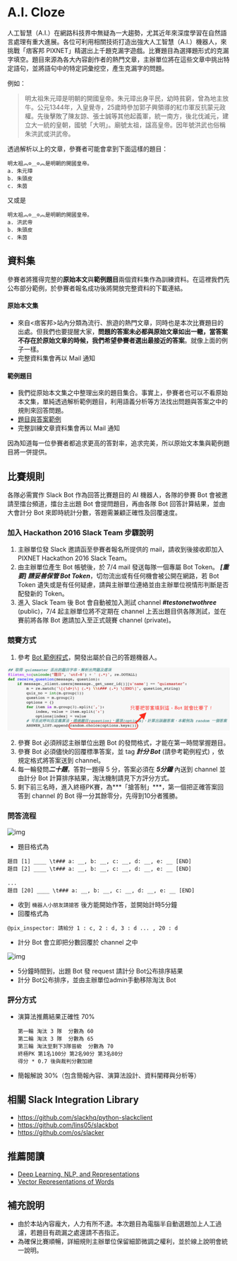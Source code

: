 # A.I. Cloze

人工智慧（A.I.）在網路科技界中無疑為一大趨勢，尤其近年來深度學習在自然語言處理有重大進展。各位可利用相關技術打造出強大人工智慧（A.I.）機器人，來挑戰「痞客邦 PIXNET」精選出上千題克漏字遊戲。比賽題目為選擇題形式的克漏字填空。題目來源為各大內容創作者的熱門文章，主辦單位將在這些文章中挑出特定語句，並將語句中的特定詞彙挖空，產生克漏字的問題。

例如：  
>明太祖朱元璋是明朝的開國皇帝。朱元璋出身平民，幼時貧窮，曾為地主放牛。公元1344年，入皇覺寺，25歲時參加郭子興領導的紅巾軍反抗蒙元政權。先後擊敗了陳友諒、張士誠等其他起義軍，統一南方，後北伐滅元，建立大一統的皇朝，國號「大明」。廟號太祖，諡高皇帝。因年號洪武也俗稱朱洪武或洪武帝。

透過解析以上的文章，參賽者可能會拿到下面這樣的題目：  

```
明太祖︽⊙＿⊙︽是明朝的開國皇帝。  
a. 朱元璋
b. 朱頭皮
c. 朱茵
```  
又或是  

```
明太祖︽⊙＿⊙︽是明朝的開國皇帝。  
a. 洪武帝
b. 朱頭皮
c. 朱茵
```

## 資料集
參賽者將獲得完整的**原始本文**與**範例題目**兩個資料集作為訓練資料。在這裡我們先公布部分範例，於參賽者報名成功後將開放完整資料的下載連結。

#### 原始本文集
* 來自&lt;痞客邦&gt;站內分類為流行、旅遊的熱門文章，同時也是本次比賽題目的出處。但我們也要提醒大家，**問題的答案未必都與原始文章如出一轍，當答案不存在於原始文章的時候，我們希望參賽者選出最接近的答案**。就像上面的例子一樣。
* 完整資料集會再以 Mail 通知

#### 範例題目
* 我們從原始本文集之中整理出來的題目集合。事實上，參賽者也可以不看原始本文集，單純透過解析範例題目，利用語義分析等方法找出問題與答案之中的規則來回答問題。
* [題目與答案範例](./example/question.example)
* 完整訓練文章資料集會再以 Mail 通知

因為知道每一位參賽者都追求更高的答對率，追求完美，所以原始文本集與範例題目將一併提供。

## 比賽規則
各隊必需實作 Slack Bot 作為回答比賽題目的 AI 機器人，各隊的參賽 Bot 會被邀請至擂台頻道，擂台主出題 Bot 會提問題目，再由各隊 Bot 回答計算結果，並由大會計分 Bot 來即時統計分數，答題需兼顧正確性及回覆速度。



### 加入 Hackathon 2016 Slack Team 步驟說明

1. 主辦單位發 Slack 邀請函至參賽者報名所提供的 mail，請收到後接收即加入 PIXNET Hackathon 2016 Slack Team。
2. 由主辦單位產生 Bot 帳號後，於 7/4 mail 發送每隊一個專屬 Bot Token。 ***[重要] 請妥善保管 Bot Token***，切勿流出或有任何機會被公開在網路，若 Bot Token 遺失或是有任何疑慮，請與主辦單位連絡並由主辦單位視情形判斷是否配發新的 Token。
3. 進入 Slack Team 後 Bot 會自動被加入測試 channel ***#testonetwothree*** (public)，7/4 起主辦單位將不定期在 channel 上丟出題目供各隊測試，並在賽前將各隊 Bot 邀請加入至正式競賽 channel (private)。

### 競賽方式

1. 參考 [Bot 範例程式](./bot/bot_sample.ipynb)，開發出屬於自己的答題機器人。

![bot_usage](./bot/bot_usage.png)  

2. 參賽 Bot 必須辨認主辦單位出題 Bot 的發問格式，才能在第一時間掌握題目。
3. 參賽 Bot 必須儘快的回覆標準答案，並 tag ***計分 Bot*** (請參考範例程式) ，依規定格式將答案送到 channel。
4. 每一輪發問***二十題***，答對一題得 5 分，答案必須在 ***5分鐘*** 內送到 channel 並由計分 Bot 計算排序結果，淘汰機制請見下方評分方式。
5. 剩下前三名時，進入終極PK賽，為***「搶答制」***，第一個把正確答案回答到 channel 的 Bot 得一分其餘零分，先得到10分者獲勝。

### 問答流程

![img](https://docs.google.com/drawings/d/1jnMu_XfnvgdL3SWo8I5U3lVFG0Vg55pv5YihXumSWyI/pub?w=480&h=360)

* 題目格式為

```
題目 [1] ____ \t### a: __, b: __, c: __, d: __, e: __ [END]
題目 [2] ____ \t### a: __, b: __, c: __, d: __, e: __ [END]

...
題目 [20] ____ \t### a: __, b: __, c: __, d: __, e: __ [END]
```

* 收到 `機器人小朋友請搶答` 後方能開始作答，並開始計時5分鐘
* 回覆格式為

```
@pix_inspector: 請給分 1 : c, 2 : d, 3 : d ... , 20 : d
```

* 計分 Bot 會立即把分數回覆於 channel 之中

![img](https://docs.google.com/drawings/d/1DGgGnpfEwl_dTdAugig-pB2sfyz50PJqFpJeNf1J4YM/pub?w=480&h=360)

* 5分鐘時間到，出題 Bot 發 request 請計分 Bot公布排序結果
* 計分 Bot公布排序，並由主辦單位admin手動移除淘汰 Bot

### 評分方式

* 演算法推薦結果正確性 70% 

  ```
  第一輪 淘汰 3 隊  分數為 60
  第二輪 淘汰 3 隊  分數為 65
  第三輪 淘汰至剩下3隊晉級  分數為 70
  終極PK 第1名100分 第2名90分 第3名80分
  得分 * 0.7 後與裁判分數加總
  ```
* 簡報解說 30%（包含簡報內容、演算法設計、資料闡釋與分析等）

## 相關 Slack Integration Library
 * https://github.com/slackhq/python-slackclient
 * https://github.com/lins05/slackbot
 * https://github.com/os/slacker


## 推薦閱讀
* [Deep Learning, NLP, and Representations](http://colah.github.io/posts/2014-07-NLP-RNNs-Representations/)
* [Vector Representations of Words](https://www.tensorflow.org/versions/r0.7/tutorials/word2vec/index.html)


## 補充說明

* 由於本站內容龐大，人力有所不逮。本次題目為電腦半自動選題加上人工過濾，若題目有疏漏之處還請不吝指正。
* 為確保比賽順暢，詳細規則主辦單位保留細節微調之權利，並於線上說明會統一說明。
